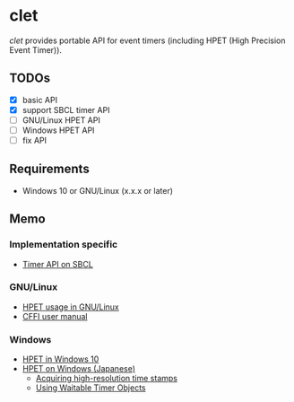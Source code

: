 # clet

*clet* provides portable API for event timers (including HPET (High Precision Event Timer)).

## TODOs

- [x] basic API
- [x] support SBCL timer API
- [ ] GNU/Linux HPET API
- [ ] Windows HPET API
- [ ] fix API

## Requirements

- Windows 10 or GNU/Linux (x.x.x or later)

## Memo

### Implementation specific

- [Timer API on SBCL](http://www.sbcl.org/manual/#Timers)

### GNU/Linux

- [HPET usage in GNU/Linux](http://www.ftechworks.mydns.jp/wiki/index.php?HPET%20API%20-%20%E6%97%A5%E6%9C%AC%E8%AA%9E%E7%89%88)
- [CFFI user manual](https://common-lisp.net/project/cffi/manual/index.html)

### Windows 

- [HPET in Windows 10](https://docs.microsoft.com/en-us/windows/win32/api/realtimeapiset/index)
- [HPET on Windows (Japanese)](https://qiita.com/tobira-code/items/ae0764634f078407662f)
    - [Acquiring high-resolution time stamps](https://docs.microsoft.com/ja-jp/windows/win32/sysinfo/acquiring-high-resolution-time-stamps?redirectedfrom=MSDN)
    - [Using Waitable Timer Objects](https://docs.microsoft.com/ja-jp/windows/win32/sync/using-waitable-timer-objects?redirectedfrom=MSDN)
